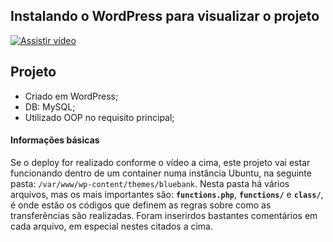 ## Instalando o WordPress para visualizar o projeto
[![Assistir vídeo](https://github.com/mrgenesis/bluebank/blob/master/capa-video.png)](https://player.vimeo.com/video/322456269?autoplay=1)

## Projeto
- Criado em WordPress;
- DB: MySQL;
- Utilizado OOP no requisito principal;

#### Informações básicas
Se o deploy for realizado conforme o vídeo a cima, este projeto vai estar funcionando dentro de um container numa instância Ubuntu, na seguinte pasta: `/var/www/wp-content/themes/bluebank`.
Nesta pasta há vários arquivos, mas os mais importantes são: **`functions.php`**, **`functions/`** e **`class/`**, é onde estão os códigos que definem as regras sobre como as transferências são realizadas.
Foram inserirdos bastantes comentários em cada arquivo, em especial nestes citados a cima.
